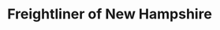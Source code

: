 ---
title: "Freightliner of New Hampshire"
url: /londonderry/freightliner-of-new-hampshire/
shop: Autohaus
---